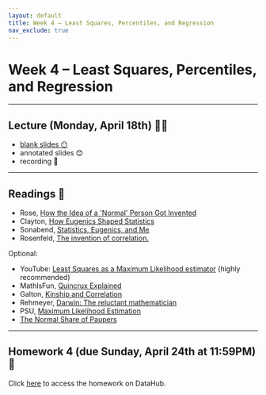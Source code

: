 ```yaml
---
layout: default
title: Week 4 – Least Squares, Percentiles, and Regression
nav_exclude: true
---
```


<script src="https://cdn.mathjax.org/mathjax/latest/MathJax.js?config=TeX-AMS-MML_HTMLorMML" type="text/javascript"></script>

# Week 4 – Least Squares, Percentiles, and Regression

---

## Lecture (Monday, April 18th) 👨‍🏫

- [blank slides 😶](../../slides/lec04.pdf)
- annotated slides 😊
- recording 🎥

---

## Readings 📖

- Rose, [How the Idea of a 'Normal' Person Got Invented](https://www.theatlantic.com/business/archive/2016/02/the-invention-of-the-normal-person/463365/)
- Clayton, [How Eugenics Shaped Statistics](https://nautil.us/how-eugenics-shaped-statistics-9365/)
- Sonabend, [Statistics, Eugenics, and Me](https://towardsdatascience.com/statistics-eugenics-and-me-29eaf43efac7)
- Rosenfeld, [The invention of correlation.](https://higherlogicdownload.s3.amazonaws.com/AMSTAT/1484431b-3202-461e-b7e6-ebce10ca8bcd/UploadedImages/Classroom_Activities/HS_6_Correlation_Francis_GALTON.pdf)

Optional:
- YouTube: [Least Squares as a Maximum Likelihood estimator](https://www.youtube.com/watch?v=_-Gnu498s3o) (highly recommended)
- MathIsFun, [Quincrux Explained](https://www.mathsisfun.com/data/quincunx-explained.html)
- Galton, [Kinship and Correlation](https://galton.org/essays/1890-1899/galton-1890-nareview-kinship-and-correlation.html)
- Rehmeyer, [Darwin: The reluctant mathematician](https://www.sciencenews.org/article/darwin-reluctant-mathematician)
- PSU, [Maximum Likelihood Estimation](https://online.stat.psu.edu/stat415/lesson/1/1.2)
- [The Normal Share of Paupers](https://www.statistics.com/the-normal-share-of-paupers/)

---

## Homework 4 (due Sunday, April 24th at 11:59PM) 📝

Click [here](http://datahub.ucsd.edu/user-redirect/git-sync?repo=https://github.com/dsc-courses/dsc90-2022-sp&subPath=homework/hw04/hw04-student.ipynb) to access the homework on DataHub.